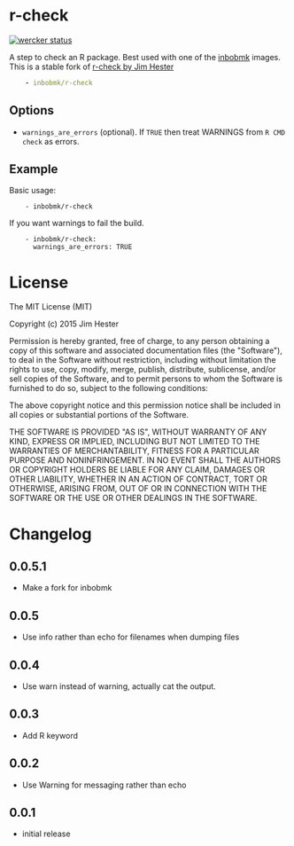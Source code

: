 # r-check
[![wercker status](https://app.wercker.com/status/3ce4f5f67a9a31b8a8363d91639d1c65/m "wercker status")](https://app.wercker.com/project/bykey/3ce4f5f67a9a31b8a8363d91639d1c65)

A step to check an R package.  Best used with one of the
[inbobmk](https://hub.docker.com/u/inbobmk/) images. This is a stable fork of [r-check by Jim Hester](https://github.com/jimhester/wercker-step-r-check)

```yaml
    - inbobmk/r-check
```

## Options

* `warnings_are_errors` (optional). If `TRUE` then treat WARNINGS from `R CMD
  check` as errors.

## Example

Basic usage:
```
    - inbobmk/r-check
```

If you want warnings to fail the build.

```
    - inbobmk/r-check:
      warnings_are_errors: TRUE
```

# License

The MIT License (MIT)

Copyright (c) 2015 Jim Hester

Permission is hereby granted, free of charge, to any person obtaining a copy of
this software and associated documentation files (the "Software"), to deal in
the Software without restriction, including without limitation the rights to
use, copy, modify, merge, publish, distribute, sublicense, and/or sell copies of
the Software, and to permit persons to whom the Software is furnished to do so,
subject to the following conditions:

The above copyright notice and this permission notice shall be included in all
copies or substantial portions of the Software.

THE SOFTWARE IS PROVIDED "AS IS", WITHOUT WARRANTY OF ANY KIND, EXPRESS OR
IMPLIED, INCLUDING BUT NOT LIMITED TO THE WARRANTIES OF MERCHANTABILITY, FITNESS
FOR A PARTICULAR PURPOSE AND NONINFRINGEMENT. IN NO EVENT SHALL THE AUTHORS OR
COPYRIGHT HOLDERS BE LIABLE FOR ANY CLAIM, DAMAGES OR OTHER LIABILITY, WHETHER
IN AN ACTION OF CONTRACT, TORT OR OTHERWISE, ARISING FROM, OUT OF OR IN
CONNECTION WITH THE SOFTWARE OR THE USE OR OTHER DEALINGS IN THE SOFTWARE.

# Changelog

## 0.0.5.1
- Make a fork for inbobmk

## 0.0.5
- Use info rather than echo for filenames when dumping files

## 0.0.4
- Use warn instead of warning, actually cat the output.

## 0.0.3
- Add R keyword

## 0.0.2
- Use Warning for messaging rather than echo

## 0.0.1
- initial release
